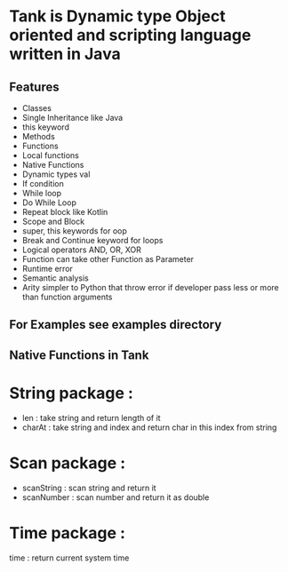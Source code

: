# Tank is Dynamic type Object oriented and scripting language written in Java

## Features
- Classes
- Single Inheritance like Java
- this keyword
- Methods
- Functions
- Local functions
- Native Functions
- Dynamic types val
- If condition
- While loop
- Do While Loop
- Repeat block like Kotlin
- Scope and Block
- super, this keywords for oop
- Break and Continue keyword for loops
- Logical operators AND, OR, XOR
- Function can take other Function as Parameter
- Runtime error
- Semantic analysis
- Arity simpler to Python that throw error if developer pass less or more than function arguments

## For Examples see examples directory

## Native Functions in Tank

# String package :
- len : take string and return length of it
- charAt : take string and index and return char in this index from string

# Scan package :
- scanString : scan string and return it
- scanNumber : scan number and return it as double

# Time package :
time : return current system time